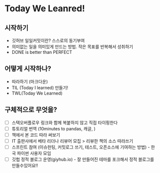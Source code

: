 # Today We Leanred!

## 시작하기
- 깃허브 일일커밋이란? 스스로의 동기부여
- 의미없는 일을 의미있게 만드는 방법. 작은 목표를 반복해서 성취하기
- DONE is better than PERFECT

## 어떻게 시작하나?
- 따라하기 (마크다운)
- TIL (Today I learned) 만들기!
- TWL(Today We Learned)

## 구체적으로 무엇을?
- [ ] 스택오버플로우 링크와 함께 복붙하지 않고 직접 타이핑한다
- [ ] 튜토리얼 번역 (10minutes to pandas, 캐글, ) 
- [ ] 책에서 본 코드 따라 써보기
- [ ] IT 출판사에서 베타 리더나 리뷰어 모집 > 리뷰한 책의 소스 따라쓰기
- [ ] 스프린트 참여 (이슈헌팅, 커밋로그 쓰기, 테스트, 오픈소스에 기여하는 방법) - 한국 파이썬 사용자 모임
- [ ] 깃헙 정적 블로그 운영(giyhub.io) - 잘 만들어진 테마를 포크해서 정적 블로그를 만들수있어요!!
